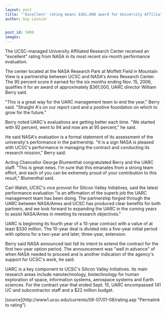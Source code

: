 ```yaml
---
layout: post
title: "'Excellent' rating means $361,000 award for University Affiliated Research Center"
author: Guy Lasnier

                
post_id: 5809
images:
---
```


<a name="content" id="content"></a>
<p>
  The UCSC-managed University Affiliated Research Center received an "excellent" rating from NASA in its most recent six-month performance evaluation.
</p>
<p>
  The center located at the NASA Research Park at Moffett Field in Mountain View is a partnership between UCSC and NASA's Ames Research Center. The 95 percent score it earned for the six months ending Nov. 15, 2006, qualifies it for an award of approximately $361,000, UARC director William Berry said.
</p>
<p>
  "This is a great way for the UARC management team to end the year," Berry said. "Straight A's on our report card and a positive foundation on which to grow for the future."
</p>
<p>
  Berry noted UARC's evaluations are getting better each time. "We started with 92 percent, went to 94 and now are at 95 percent," he said.
</p>
<p>
  He said NASA's evaluation is a formal statement of its assessment of the university's performance in the partnership. "It is a sign NASA is pleased with UCSC's performance in managing the contract and conducting its research mission," Berry said.
</p>
<p>
  Acting Chancellor George Blumenthal congratulated Berry and the UARC staff. "This is great news. I'm sure that this emanates from a strong team effort, and each of you can be extremely proud of your contribution to this result," Blumenthal said.
</p>
<p>
  Carl Walsh, UCSC's vice provost for Silicon Valley Initiatives, said the latest performance evaluation "is an affirmation of the superb job the UARC management team has been doing. The partnership forged through the UARC between NASA/Ames and UCSC has produced clear benefits for both partners, and we look forward to expanding the UARC in the coming years to assist NASA/Ames in meeting its research objectives."
</p>
<p>
  UARC is beginning its fourth year of a 10-year contract with a value of at least $330 million. The 10-year deal is divided into a five-year initial period with options for a two-year and later, three-year, extension.
</p>
<p>
  Berry said NASA announced last fall its intent to extend the contract for the first two-year option period. The announcement was "well in advance" of when NASA needed to proceed and is another indication of the agency's support for UCSC's work, he said.
</p>
<p>
  UARC is a key component to UCSC's Silicon Valley Initiatives. Its main research areas include nanotechnology, biotechnology for human exploration of space, information systems, aerospace systems and Earth sciences. For the contract year that ended Sept. 15, UARC encompassed 141 UC and subcontractor staff and a $22 million budget.<br>
</p>
[source](http://www1.ucsc.edu/currents/06-07/01-08/rating.asp "Permalink to rating")
